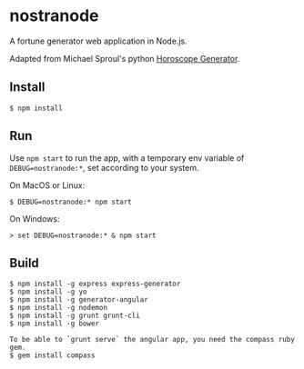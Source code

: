 # nostranode
A fortune generator web application in Node.js. 


Adapted from Michael Sproul's python [Horoscope Generator](https://github.com/michaelsproul/bullshit). 





## Install

    $ npm install

## Run

Use `npm start` to run the app, with a temporary env variable of `DEBUG=nostranode:*`, set according to your system.

On MacOS or Linux:

    $ DEBUG=nostranode:* npm start

On Windows:

    > set DEBUG=nostranode:* & npm start

    
## Build

    $ npm install -g express express-generator
    $ npm install -g yo
    $ npm install -g generator-angular
    $ npm install -g nodemon
    $ npm install -g grunt grunt-cli
    $ npm install -g bower
    
    To be able to `grunt serve` the angular app, you need the compass ruby gem. 
    $ gem install compass





